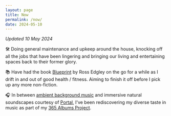 ```yaml
---
layout: page
title: Now
permalink: /now/
date: 2024-05-10
---
```


_Updated 10 May 2024_

🛠️ Doing general maintenance and upkeep around the house, knocking off all the jobs that have been lingering and bringing our living and entertaining spaces back to their former glory.

📚 Have had the book [Blueprint](https://www.kobo.com/au/en/ebook/blueprint-build-a-bulletproof-body-for-extreme-adventure-in-365-days) by Ross Edgley on the go for a while as I drift in and out of good health / fitness. Aiming to finish it off before I pick up any more non-fiction.

🎧 In between [ambient background music](https://open.spotify.com/playlist/1kqBP6eE24L0agNpnTIKtc?si=1072a09f936146df) and immersive natural soundscapes courtesy of [Portal](https://portal.app/), I've been rediscovering my diverse taste in music as part of my [365 Albums Project](/blog/365-albums).
